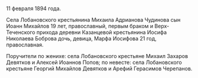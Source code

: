 11 февраля 1894 года.

Села Лобановского крестьянина Михаила Адрианова Чудинова сын Иоанн Михайлов 19 лет, православный, первым браком и Верх-Теченского прихода деревни Казанцевой крестьянина Иосифа Николаева Боброва дочь, девица, Марфа Иосифова 21 год, православная.​

Поручители по женихе: села Лобановского крестьяне Михаил Захаров Девятков и Алексей Иоаннов Попов; по невесте: села Лобановского крестьяне Георгий Михайлов Девятков и Арефий Герасимов Черепанов.